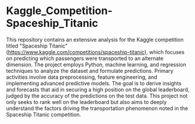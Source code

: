 # Kaggle_Competition-Spaceship_Titanic
This repository contains an extensive analysis for the Kaggle competition titled "Spaceship Titanic" (https://www.kaggle.com/competitions/spaceship-titanic), which focuses on predicting which passengers were transported to an alternate dimension. The project employs Python, machine learning, and regression techniques to analyze the dataset and formulate predictions. Primary activities involve data preprocessing, feature engineering, and implementing advanced predictive models. The goal is to derive insights and forecasts that aid in securing a high position on the global leaderboard, judged by the accuracy of the predictions on the test data. This project not only seeks to rank well on the leaderboard but also aims to deeply understand the factors driving the transportation phenomenon noted in the Spaceship Titanic competition.
